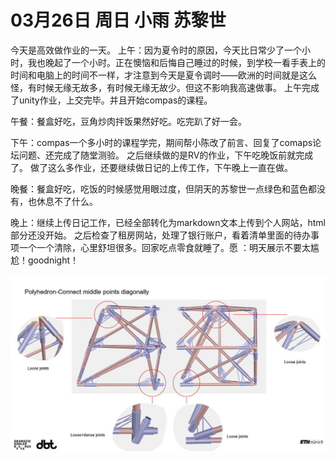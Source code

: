 # 03月26日 周日 小雨 苏黎世

今天是高效做作业的一天。
上午：因为夏令时的原因，今天比日常少了一个小时，我也晚起了一个小时。正在懊恼和后悔自己睡过的时候，到学校一看手表上的时间和电脑上的时间不一样，才注意到今天是夏令调时——欧洲的时间就是这么怪，有时候无缘无故多，有时候无缘无故少。但这不影响我高速做事。
上午完成了unity作业，上交完毕。并且开始compas的课程。

午餐：餐盒好吃，豆角炒肉拌饭果然好吃。吃完趴了好一会。

下午：compas一个多小时的课程学完，期间帮小陈改了前言、回复了comaps论坛问题、还完成了随堂测验。
之后继续做的是RV的作业，下午吃晚饭前就完成了。
做了这么多作业，还要继续做日记的上传工作，下午晚上一直在做。

晚餐：餐盒好吃，吃饭的时候感觉用眼过度，但阴天的苏黎世一点绿色和蓝色都没有，也休息不了什么。

晚上：继续上传日记工作，已经全部转化为markdown文本上传到个人网站，html部分还没开始。
之后检查了租房网站，处理了银行账户，看着清单里面的待办事项一个一个清除，心里舒坦很多。回家吃点零食就睡了。愿 ：明天展示不要太尴尬！goodnight！


![image](images\\6420cbfc67788726d4026c3f.jpg)





